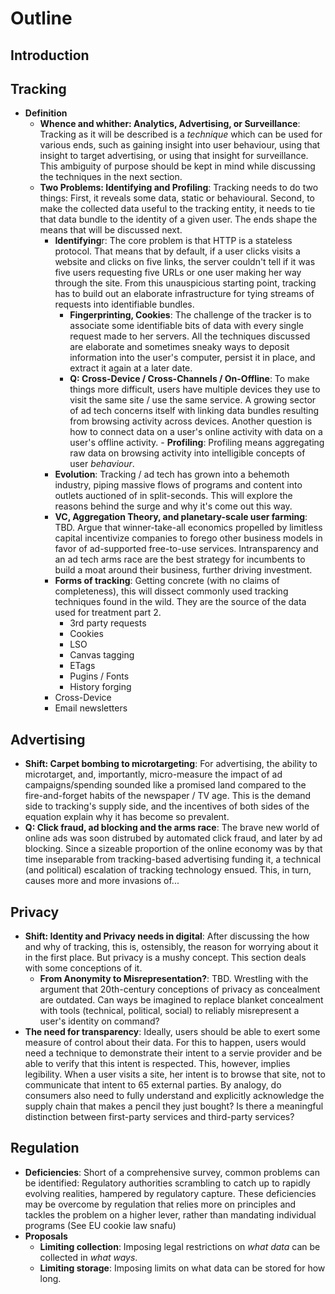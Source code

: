 # Outline 

## Introduction

## Tracking
- **Definition**
  - **Whence and whither: Analytics, Advertising, or Surveillance**: Tracking as it will be described is a _technique_ which can be used for various ends, such as gaining insight into user behaviour, using that insight to target advertising, or using that insight for surveillance. This ambiguity of purpose should be kept in mind while discussing the techniques in the next section.
  - **Two Problems: Identifying and Profiling**: Tracking needs to do two things: First, it reveals some data, static or behavioural. Second, to make the collected data useful to the tracking entity, it needs to tie that data bundle to the identity of a given user. The ends shape the means that will be discussed next.
  	- **Identifying**r: The core problem is that HTTP is a stateless protocol. That means that by default, if a user clicks visits a website and clicks on five links, the server couldn't tell if it was five users requesting five URLs or one user making her way through the site. From this unauspicious starting point, tracking has to build out an elaborate infrastructure for tying streams of requests into identifiable bundles.
      - **Fingerprinting, Cookies**: The challenge of the tracker is to associate some identifiable bits of data with every single request made to her servers. All the techniques discussed are elaborate and sometimes sneaky ways to deposit information into the user's computer, persist it in place, and extract it again at a later date.
      - **Q: Cross-Device / Cross-Channels / On-Offline**: To make things more difficult, users have multiple devices they use to visit the same site / use the same service. A growing sector of ad tech concerns itself with linking data bundles resulting from browsing activity across devices. Another question is how to connect data on a user's online activity with data on a user's offline activity.
			- **Profiling**: Profiling means aggregating raw data on browsing activity into intelligible concepts of user _behaviour_. 
	- **Evolution**: Tracking / ad tech has grown into a behemoth industry, piping massive flows of programs and content into outlets auctioned of in split-seconds. This will explore the reasons behind the surge and why it's come out this way.
    - **VC, Aggregation Theory, and planetary-scale user farming**: TBD. Argue that winner-take-all economics propelled by limitless capital incentivize companies to forego other business models in favor of ad-supported free-to-use services. Intransparency and an ad tech arms race are the best strategy for incumbents to build a moat around their business, further driving investment.
	- **Forms of tracking**: Getting concrete (with no claims of completeness), this will dissect commonly used tracking techniques found in the wild. They are the source of the data used for treatment part 2.
		- 3rd party requests
		- Cookies
		- LSO
		- Canvas tagging
		- ETags
		- Pugins / Fonts
		- History forging
	- Cross-Device
    - Email newsletters

## Advertising
- **Shift: Carpet bombing to microtargeting**: For advertising, the ability to microtarget, and, importantly, micro-measure the impact of ad campaigns/spending sounded like a promised land compared to the fire-and-forget habits of the newspaper / TV age. This is the demand side to tracking's supply side, and the incentives of both sides of the equation explain why it has become so prevalent. 
- **Q: Click fraud, ad blocking and the arms race**: The brave new world of online ads was soon distrubed by automated click fraud, and later by ad blocking. Since a sizeable proportion of the online economy was by that time inseparable from tracking-based advertising funding it, a technical (and political) escalation of tracking technology ensued. This, in turn, causes more and more invasions of...

## Privacy
- **Shift: Identity and Privacy needs in digital**: After discussing the how and why of tracking, this is, ostensibly, the reason for worrying about it in the first place. But privacy is a mushy concept. This section deals with some conceptions of it.
  - **From Anonymity to Misrepresentation?**: TBD. Wrestling with the argument that 20th-century conceptions of privacy as concealment are outdated. Can ways be imagined to replace blanket concealment with tools (technical, political, social) to reliably misrepresent a user's identity on command?
- **The need for transparency**: Ideally, users should be able to exert some measure of control about their data. For this to happen, users would need a technique to demonstrate their intent to a servie provider and be able to verify that this intent is respected. This, however, implies legibility. When a user visits a site, her intent is to browse that site, not to communicate that intent to 65 external parties. By analogy, do consumers also need to fully understand and explicitly acknowledge the supply chain that makes a pencil they just bought? Is there a meaningful distinction between first-party services and third-party services?
## Regulation
- **Deficiencies**: Short of a comprehensive survey, common problems can be identified: Regulatory authorities scrambling to catch up to rapidly evolving realities, hampered by regulatory capture. These deficiencies may be overcome by regulation that relies more on principles and tackles the problem on a higher lever, rather than mandating individual programs (See EU cookie law snafu)
- **Proposals**
  - **Limiting collection**: Imposing legal restrictions on _what data_ can be collected in _what ways_.
  - **Limiting storage**: Imposing limits on what data can be stored for how long. 
